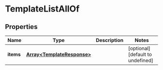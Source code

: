 # TemplateListAllOf

## Properties
| Name | Type | Description | Notes |
| ------------ | ------------- | ------------- | ------------- |
| **items** | [**Array&lt;TemplateResponse&gt;**](TemplateResponse.md) |  | [optional] [default to undefined] |


